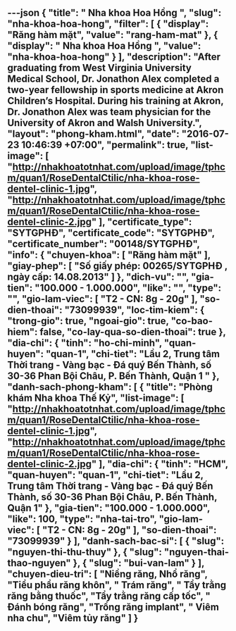 ---json
{
    "title": " Nha khoa Hoa Hồng ",
    "slug": "nha-khoa-hoa-hong",
    "filter": [
        {
            "display": "Răng hàm mặt",
            "value": "rang-ham-mat"
        },
        {
            "display": " Nha khoa Hoa Hồng ",
            "value": "nha-khoa-hoa-hong"
        }
    ],
    "description": "After graduating from West Virginia University Medical School, Dr. Jonathon Alex completed a two-year fellowship in sports medicine at Akron Children’s Hospital. During his training at Akron, Dr. Jonathon Alex was team physician for the University of Akron and Walsh University.",
    "layout": "phong-kham.html",
    "date": "2016-07-23 10:46:39 +07:00",
    "permalink": true,
    "list-image": [
        "http://nhakhoatotnhat.com/upload/image/tphcm/quan1/RoseDentalCtilic/nha-khoa-rose-dentel-clinic-1.jpg",
        "http://nhakhoatotnhat.com/upload/image/tphcm/quan1/RoseDentalCtilic/nha-khoa-rose-dentel-clinic-2.jpg"
    ],
    "certificate_type": "SYTGPHĐ",
    "certificate_code": "SYTGPHĐ",
    "certificate_number": "00148/SYTGPHĐ",
    "info": {
        "chuyen-khoa": [
            "Răng hàm mặt"
        ],
        "giay-phep": [
            "Số giấy phép: 00265/SYTGPHĐ , ngày cấp: 14.08.2013"
        ]
    },
    "dich-vu": "",
    "gia-tien": "100.000 - 1.000.000",
    "like": "",
    "type": "",
    "gio-lam-viec": [
        "T2 - CN: 8g - 20g"
    ],
    "so-dien-thoai": "73099939",
    "loc-tim-kiem": {
        "trong-gio": true,
        "ngoai-gio": true,
        "co-bao-hiem": false,
        "co-lay-qua-so-dien-thoai": true
    },
    "dia-chi": {
        "tinh": "ho-chi-minh",
        "quan-huyen": "quan-1",
        "chi-tiet": "Lầu 2, Trung tâm Thời trang - Vàng bạc - Đá quý Bến Thành, số 30-36 Phan Bội Châu, P. Bến Thành, Quận 1 "
    },
    "danh-sach-phong-kham": [
        {
            "title": "Phòng khám  Nha khoa Thế Kỷ",
            "list-image": [
                "http://nhakhoatotnhat.com/upload/image/tphcm/quan1/RoseDentalCtilic/nha-khoa-rose-dentel-clinic-1.jpg",
                "http://nhakhoatotnhat.com/upload/image/tphcm/quan1/RoseDentalCtilic/nha-khoa-rose-dentel-clinic-2.jpg"
            ],
            "dia-chi": {
                "tinh": "HCM",
                "quan-huyen": "quan-1",
                "chi-tiet": "Lầu 2, Trung tâm Thời trang - Vàng bạc - Đá quý Bến Thành, số 30-36 Phan Bội Châu, P. Bến Thành, Quận 1"
            },
            "gia-tien": "100.000 - 1.000.000",
            "like": 100,
            "type": "nha-tai-tro",
            "gio-lam-viec": [
                "T2 - CN: 8g - 20g"
            ],
            "so-dien-thoai": "73099939"
        }
    ],
    "danh-sach-bac-si": [
        {
            "slug": "nguyen-thi-thu-thuy"
        },
        {
            "slug": "nguyen-thai-thao-nguyen"
        },
        {
            "slug": "bui-van-lam"
        }
    ],
    "chuyen-dieu-tri": [
        "Niềng răng, Nhổ răng",
        "Tiểu phẩu răng khôn",
        " Trám răng",
        " Tẩy trằng răng bằng thuốc",
        "Tẩy trằng răng cấp tốc",
        " Đánh bóng răng",
        "Trồng răng implant",
        " Viêm nha chu",
        "Viêm tủy răng"
    ]
}
---
